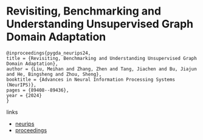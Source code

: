 # Revisiting, Benchmarking and Understanding Unsupervised Graph Domain Adaptation

```
@inproceedings{pygda_neurips24,
title = {Revisiting, Benchmarking and Understanding Unsupervised Graph Domain Adaptation},
author = {Liu, Meihan and Zhang, Zhen and Tang, Jiachen and Bu, Jiajun and He, Bingsheng and Zhou, Sheng},
booktitle = {Advances in Neural Information Processing Systems (NeurIPS)},
pages = {89408--89436},
year = {2024}
}
```

links
- [neurips](https://nips.cc/Conferences/2024/Schedule?showEvent=97628)
- [proceedings](https://papers.nips.cc//paper_files/paper/2024/hash/a2c548b2ed3141400d86a235eaa6fad0-Abstract-Datasets_and_Benchmarks_Track.html)
